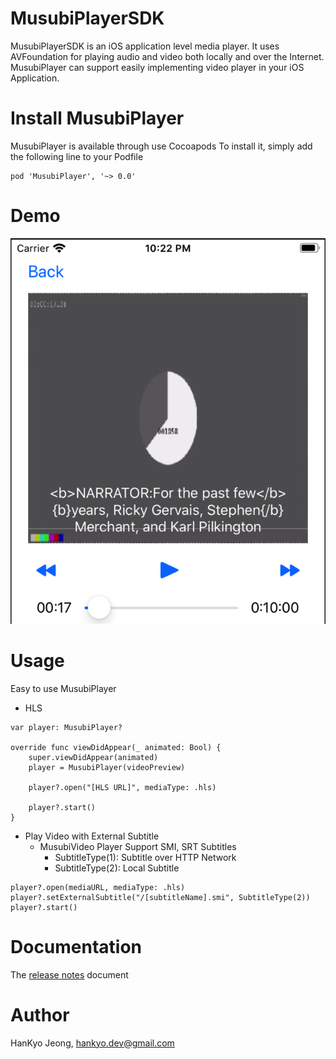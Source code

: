 # MusubiPlayerSDK
MusubiPlayerSDK is an iOS application level media player.
It uses AVFoundation for playing audio and video both locally and over the Internet. MusubiPlayer can support easily implementing video player in your iOS Application.

# Install MusubiPlayer
MusubiPlayer is available through use Cocoapods
To install it, simply add the following line to your Podfile
```
pod 'MusubiPlayer', '~> 0.0'
```

# Demo
![Demo1](./images/demo1.png)

# Usage
Easy to use MusubiPlayer
- HLS
```
var player: MusubiPlayer?

override func viewDidAppear(_ animated: Bool) {
    super.viewDidAppear(animated)
    player = MusubiPlayer(videoPreview)
    
    player?.open("[HLS URL]", mediaType: .hls)

    player?.start()
}
```

- Play Video with External Subtitle
  - MusubiVideo Player Support SMI, SRT Subtitles
    - SubtitleType(1): Subtitle over HTTP Network
    - SubtitleType(2): Local Subtitle
```
player?.open(mediaURL, mediaType: .hls)
player?.setExternalSubtitle("/[subtitleName].smi", SubtitleType(2))
player?.start()
```

# Documentation
The [release notes](RELEASENOTES.md) document

# Author
HanKyo Jeong, hankyo.dev@gmail.com